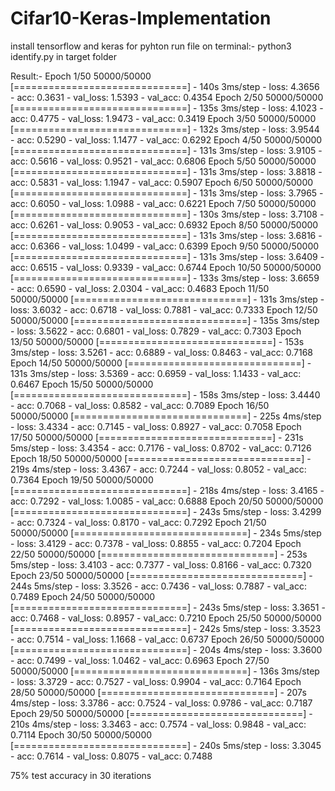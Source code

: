 # Cifar10-Keras-Implementation

install tensorflow and keras for pyhton
run file on terminal:-
python3 identify.py in target folder

Result:-
Epoch 1/50
50000/50000 [==============================] - 140s 3ms/step - loss: 4.3656 - acc: 0.3631 - val_loss: 1.5393 - val_acc: 0.4354
Epoch 2/50
50000/50000 [==============================] - 135s 3ms/step - loss: 4.1023 - acc: 0.4775 - val_loss: 1.9473 - val_acc: 0.3419
Epoch 3/50
50000/50000 [==============================] - 132s 3ms/step - loss: 3.9544 - acc: 0.5290 - val_loss: 1.1477 - val_acc: 0.6292
Epoch 4/50
50000/50000 [==============================] - 131s 3ms/step - loss: 3.9105 - acc: 0.5616 - val_loss: 0.9521 - val_acc: 0.6806
Epoch 5/50
50000/50000 [==============================] - 131s 3ms/step - loss: 3.8818 - acc: 0.5831 - val_loss: 1.1947 - val_acc: 0.5907
Epoch 6/50
50000/50000 [==============================] - 131s 3ms/step - loss: 3.7965 - acc: 0.6050 - val_loss: 1.0988 - val_acc: 0.6221
Epoch 7/50
50000/50000 [==============================] - 130s 3ms/step - loss: 3.7108 - acc: 0.6261 - val_loss: 0.9053 - val_acc: 0.6932
Epoch 8/50
50000/50000 [==============================] - 131s 3ms/step - loss: 3.6816 - acc: 0.6366 - val_loss: 1.0499 - val_acc: 0.6399
Epoch 9/50
50000/50000 [==============================] - 131s 3ms/step - loss: 3.6409 - acc: 0.6515 - val_loss: 0.9339 - val_acc: 0.6744
Epoch 10/50
50000/50000 [==============================] - 133s 3ms/step - loss: 3.6659 - acc: 0.6590 - val_loss: 2.0304 - val_acc: 0.4683
Epoch 11/50
50000/50000 [==============================] - 131s 3ms/step - loss: 3.6032 - acc: 0.6718 - val_loss: 0.7881 - val_acc: 0.7333
Epoch 12/50
50000/50000 [==============================] - 135s 3ms/step - loss: 3.5622 - acc: 0.6801 - val_loss: 0.7829 - val_acc: 0.7303
Epoch 13/50
50000/50000 [==============================] - 153s 3ms/step - loss: 3.5261 - acc: 0.6889 - val_loss: 0.8463 - val_acc: 0.7168
Epoch 14/50
50000/50000 [==============================] - 131s 3ms/step - loss: 3.5369 - acc: 0.6959 - val_loss: 1.1433 - val_acc: 0.6467
Epoch 15/50
50000/50000 [==============================] - 158s 3ms/step - loss: 3.4440 - acc: 0.7068 - val_loss: 0.8582 - val_acc: 0.7089
Epoch 16/50
50000/50000 [==============================] - 225s 4ms/step - loss: 3.4334 - acc: 0.7145 - val_loss: 0.8927 - val_acc: 0.7058
Epoch 17/50
50000/50000 [==============================] - 231s 5ms/step - loss: 3.4354 - acc: 0.7176 - val_loss: 0.8702 - val_acc: 0.7126
Epoch 18/50
50000/50000 [==============================] - 219s 4ms/step - loss: 3.4367 - acc: 0.7244 - val_loss: 0.8052 - val_acc: 0.7364
Epoch 19/50
50000/50000 [==============================] - 218s 4ms/step - loss: 3.4165 - acc: 0.7292 - val_loss: 1.0085 - val_acc: 0.6888
Epoch 20/50
50000/50000 [==============================] - 243s 5ms/step - loss: 3.4299 - acc: 0.7324 - val_loss: 0.8170 - val_acc: 0.7292
Epoch 21/50
50000/50000 [==============================] - 234s 5ms/step - loss: 3.4129 - acc: 0.7378 - val_loss: 0.8855 - val_acc: 0.7204
Epoch 22/50
50000/50000 [==============================] - 253s 5ms/step - loss: 3.4103 - acc: 0.7377 - val_loss: 0.8166 - val_acc: 0.7320
Epoch 23/50
50000/50000 [==============================] - 244s 5ms/step - loss: 3.3526 - acc: 0.7436 - val_loss: 0.7887 - val_acc: 0.7489
Epoch 24/50
50000/50000 [==============================] - 243s 5ms/step - loss: 3.3651 - acc: 0.7468 - val_loss: 0.8957 - val_acc: 0.7210
Epoch 25/50
50000/50000 [==============================] - 242s 5ms/step - loss: 3.3523 - acc: 0.7514 - val_loss: 1.1668 - val_acc: 0.6737
Epoch 26/50
50000/50000 [==============================] - 204s 4ms/step - loss: 3.3600 - acc: 0.7499 - val_loss: 1.0462 - val_acc: 0.6963
Epoch 27/50
50000/50000 [==============================] - 136s 3ms/step - loss: 3.3729 - acc: 0.7527 - val_loss: 0.9904 - val_acc: 0.7164
Epoch 28/50
50000/50000 [==============================] - 207s 4ms/step - loss: 3.3786 - acc: 0.7524 - val_loss: 0.9786 - val_acc: 0.7187
Epoch 29/50
50000/50000 [==============================] - 210s 4ms/step - loss: 3.3463 - acc: 0.7574 - val_loss: 0.9848 - val_acc: 0.7114
Epoch 30/50
50000/50000 [==============================] - 240s 5ms/step - loss: 3.3045 - acc: 0.7614 - val_loss: 0.8075 - val_acc: 0.7488

75% test accuracy in 30 iterations
